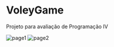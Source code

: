 # VoleyGame

Projeto para avaliação de Programação IV

![page1](https://github.com/user-attachments/assets/319b7e69-ff82-4a41-943f-4f71fa914606)
![page2](https://github.com/user-attachments/assets/95b87b71-3738-4c60-9c58-59cad3810cf6)
